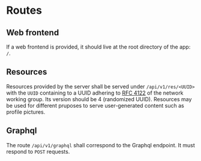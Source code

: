 # Routes

## Web frontend

If a web frontend is provided, it should live at the root directory of the app: `/`.

## Resources

Resources provided by the server shall be served under `/api/v1/res/<UUID>` with the `UUID` containing to a UUID adhering to [RFC 4122](https://www.ietf.org/rfc/rfc4122.txt) of the network working group. Its version should be 4 (randomized UUID). Resources may be used for different pruposes to serve user-generated content such as profile pictures.

## Graphql

The route `/api/v1/graphql` shall correspond to the Graphql endpoint. It must respond to `POST` requests.